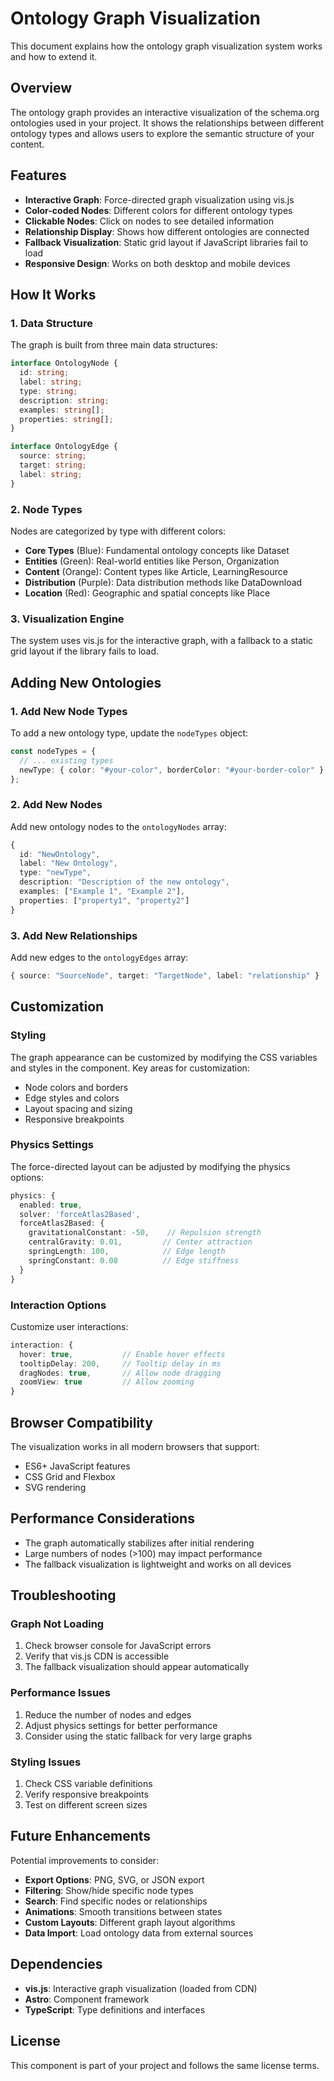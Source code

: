 # Ontology Graph Visualization

This document explains how the ontology graph visualization system works and how to extend it.

## Overview

The ontology graph provides an interactive visualization of the schema.org ontologies used in your project. It shows the relationships between different ontology types and allows users to explore the semantic structure of your content.

## Features

- **Interactive Graph**: Force-directed graph visualization using vis.js
- **Color-coded Nodes**: Different colors for different ontology types
- **Clickable Nodes**: Click on nodes to see detailed information
- **Relationship Display**: Shows how different ontologies are connected
- **Fallback Visualization**: Static grid layout if JavaScript libraries fail to load
- **Responsive Design**: Works on both desktop and mobile devices

## How It Works

### 1. Data Structure

The graph is built from three main data structures:

```typescript
interface OntologyNode {
  id: string;
  label: string;
  type: string;
  description: string;
  examples: string[];
  properties: string[];
}

interface OntologyEdge {
  source: string;
  target: string;
  label: string;
}
```

### 2. Node Types

Nodes are categorized by type with different colors:

- **Core Types** (Blue): Fundamental ontology concepts like Dataset
- **Entities** (Green): Real-world entities like Person, Organization
- **Content** (Orange): Content types like Article, LearningResource
- **Distribution** (Purple): Data distribution methods like DataDownload
- **Location** (Red): Geographic and spatial concepts like Place

### 3. Visualization Engine

The system uses vis.js for the interactive graph, with a fallback to a static grid layout if the library fails to load.

## Adding New Ontologies

### 1. Add New Node Types

To add a new ontology type, update the `nodeTypes` object:

```typescript
const nodeTypes = {
  // ... existing types
  newType: { color: "#your-color", borderColor: "#your-border-color" }
};
```

### 2. Add New Nodes

Add new ontology nodes to the `ontologyNodes` array:

```typescript
{
  id: "NewOntology",
  label: "New Ontology",
  type: "newType",
  description: "Description of the new ontology",
  examples: ["Example 1", "Example 2"],
  properties: ["property1", "property2"]
}
```

### 3. Add New Relationships

Add new edges to the `ontologyEdges` array:

```typescript
{ source: "SourceNode", target: "TargetNode", label: "relationship" }
```

## Customization

### Styling

The graph appearance can be customized by modifying the CSS variables and styles in the component. Key areas for customization:

- Node colors and borders
- Edge styles and colors
- Layout spacing and sizing
- Responsive breakpoints

### Physics Settings

The force-directed layout can be adjusted by modifying the physics options:

```typescript
physics: {
  enabled: true,
  solver: 'forceAtlas2Based',
  forceAtlas2Based: {
    gravitationalConstant: -50,    // Repulsion strength
    centralGravity: 0.01,         // Center attraction
    springLength: 100,            // Edge length
    springConstant: 0.08          // Edge stiffness
  }
}
```

### Interaction Options

Customize user interactions:

```typescript
interaction: {
  hover: true,           // Enable hover effects
  tooltipDelay: 200,     // Tooltip delay in ms
  dragNodes: true,       // Allow node dragging
  zoomView: true         // Allow zooming
}
```

## Browser Compatibility

The visualization works in all modern browsers that support:
- ES6+ JavaScript features
- CSS Grid and Flexbox
- SVG rendering

## Performance Considerations

- The graph automatically stabilizes after initial rendering
- Large numbers of nodes (>100) may impact performance
- The fallback visualization is lightweight and works on all devices

## Troubleshooting

### Graph Not Loading

1. Check browser console for JavaScript errors
2. Verify that vis.js CDN is accessible
3. The fallback visualization should appear automatically

### Performance Issues

1. Reduce the number of nodes and edges
2. Adjust physics settings for better performance
3. Consider using the static fallback for very large graphs

### Styling Issues

1. Check CSS variable definitions
2. Verify responsive breakpoints
3. Test on different screen sizes

## Future Enhancements

Potential improvements to consider:

- **Export Options**: PNG, SVG, or JSON export
- **Filtering**: Show/hide specific node types
- **Search**: Find specific nodes or relationships
- **Animations**: Smooth transitions between states
- **Custom Layouts**: Different graph layout algorithms
- **Data Import**: Load ontology data from external sources

## Dependencies

- **vis.js**: Interactive graph visualization (loaded from CDN)
- **Astro**: Component framework
- **TypeScript**: Type definitions and interfaces

## License

This component is part of your project and follows the same license terms.
